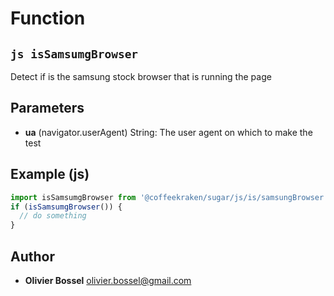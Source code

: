 
# Function


## ```js isSamsumgBrowser ```


Detect if is the samsung stock browser that is running the page

## Parameters

- **ua** (navigator.userAgent) String: The user agent on which to make the test



## Example (js)

```js
import isSamsumgBrowser from '@coffeekraken/sugar/js/is/samsungBrowser'
if (isSamsumgBrowser()) {
  // do something
}
```


## Author
- **Olivier Bossel** <a href="mailto:olivier.bossel@gmail.com">olivier.bossel@gmail.com</a> 



